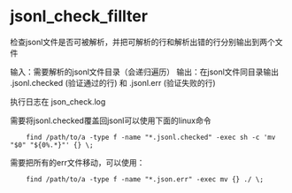 # jsonl_check_fillter

检查jsonl文件是否可被解析，并把可解析的行和解析出错的行分别输出到两个文件

输入：需要解析的jsonl文件目录（会递归遍历）
输出：在jsonl文件同目录输出 .jsonl.checked (验证通过的行) 和 .jsonl.err (验证失败的行)

执行日志在 json_check.log

需要将jsonl.checked覆盖回jsonl可以使用下面的linux命令
```
    find /path/to/a -type f -name "*.jsonl.checked" -exec sh -c 'mv "$0" "${0%.*}"' {} \;
```

需要把所有的err文件移动，可以使用：
```
    find /path/to/a -type f -name "*.json.err" -exec mv {} ./ \;
```
